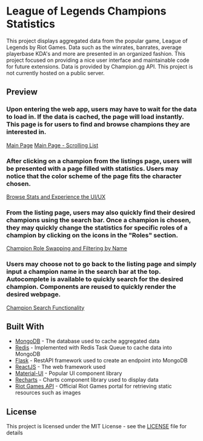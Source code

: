 # League of Legends Champions Statistics

This project displays aggregated data from the popular game, League of Legends by Riot Games. Data such as the winrates, banrates, average playerbase KDA's and more are presented in an organized fashion. This project focused on providing a nice user interface and maintainable code for future extensions. Data is provided by Champion.gg API. This project is not currently hosted on a public server.

## Preview

### Upon entering the web app, users may have to wait for the data to load in. If the data is cached, the page will load instantly. This page is for users to find and browse champions they are interested in.
[Main Page](https://github.com/HenryCWoo/LeagueStats/blob/master/readme_image_resources/Loading.gif)
[Main Page - Scrolling List](https://github.com/HenryCWoo/LeagueStats/blob/master/readme_image_resources/list_scrolling.gif)

### After clicking on a champion from the listings page, users will be presented with a page filled with statistics. Users may notice that the color scheme of the page fits the character chosen.
[Browse Stats and Experience the UI/UX](https://github.com/HenryCWoo/LoLChampionStats/blob/master/readme_image_resources/browse_stats.gif)

### From the listing page, users may also quickly find their desired champions using the search bar. Once a champion is chosen, they may quickly change the statistics for specific roles of a champion by clicking on the icons in the "Roles" section.
[Champion Role Swapping and Filtering by Name](https://github.com/HenryCWoo/LeagueStats/blob/master/readme_image_resources/listing_search_and_roles.gif)

### Users may choose not to go back to the listing page and simply input a champion name in the search bar at the top. Autocomplete is available to quickly search for the desired champion. Components are reused to quickly render the desired webpage.
[Champion Search Functionality](https://github.com/HenryCWoo/LeagueStats/blob/master/readme_image_resources/search_champs.gif)

## Built With

* [MongoDB](https://www.mongodb.com/) - The database used to cache aggregated data
* [Redis](https://redis.io/) - Implemented with Redis Task Queue to cache data into MongoDB
* [Flask](http://flask.pocoo.org/) - RestAPI framework used to create an endpoint into MongoDB
* [ReactJS](https://reactjs.org/) - The web framework used
* [Material-UI](https://material-ui.com/) - Popular UI component library
* [Recharts](http://recharts.org/en-US/) - Charts component library used to display data
* [Riot Games API](https://developer.riotgames.com/) - Official Riot Games portal for retrieving static resources such as images

## License

This project is licensed under the MIT License - see the [LICENSE](LICENSE) file for details

